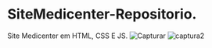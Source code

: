 # SiteMedicenter-Repositorio.
Site Medicenter em HTML, CSS E JS.
![Capturar](https://user-images.githubusercontent.com/108756466/210179736-5c50bbae-0dce-467e-87b7-91782e0596a2.PNG)
![captura2](https://user-images.githubusercontent.com/108756466/210179746-362d4545-1d78-4d95-b137-b6da5c8dd521.PNG)
